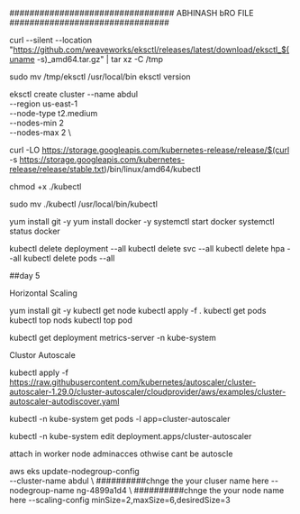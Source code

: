 #################################  ABHINASH bRO FILE ################################


curl --silent --location "https://github.com/weaveworks/eksctl/releases/latest/download/eksctl_$(uname -s)_amd64.tar.gz" | tar xz -C /tmp

 sudo mv /tmp/eksctl /usr/local/bin
   eksctl version


eksctl create cluster --name abdul  \
   --region us-east-1 \
   --node-type t2.medium \
   --nodes-min 2 \
   --nodes-max 2 \ 
  


curl -LO https://storage.googleapis.com/kubernetes-release/release/$(curl -s https://storage.googleapis.com/kubernetes-release/release/stable.txt)/bin/linux/amd64/kubectl


chmod +x ./kubectl

sudo mv ./kubectl /usr/local/bin/kubectl

yum install git -y
yum install docker -y
systemctl start docker 
systemctl status docker

kubectl delete deployment --all
kubectl delete svc --all
kubectl delete hpa --all
kubectl delete pods --all

##day 5

Horizontal Scaling

yum install git -y
kubectl get node
kubectl apply -f .
kubectl get pods 
kubectl top nods
kubectl top pod

kubectl get deployment metrics-server -n kube-system

Clustor Autoscale

kubectl apply -f https://raw.githubusercontent.com/kubernetes/autoscaler/cluster-autoscaler-1.29.0/cluster-autoscaler/cloudprovider/aws/examples/cluster-autoscaler-autodiscover.yaml

kubectl -n kube-system get pods -l app=cluster-autoscaler

kubectl -n kube-system edit deployment.apps/cluster-autoscaler

attach in worker node adminacces othwise cant be autoscle

aws eks update-nodegroup-config \
  --cluster-name abdul \                                                    ##########chnge the your cluser name here
  --nodegroup-name ng-4899a1d4 \                                   ##########chnge the your node name here
  --scaling-config minSize=2,maxSize=6,desiredSize=3




